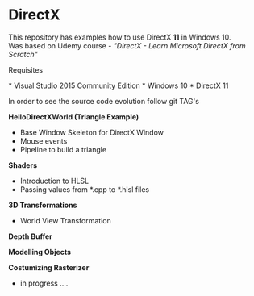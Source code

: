 # DirectX


<p>This repository has examples how to use DirectX <b>11</b> in Windows 10. <br/>
Was based on Udemy course - <i>"DirectX - Learn Microsoft DirectX from Scratch"</i>
</p>

<p>Requisites</p>
* Visual Studio 2015 Community Edition
* Windows 10
* DirectX 11

<p>In order to see the source code evolution follow git TAG's</p>

<b>HelloDirectXWorld (Triangle Example)</b>
* Base Window Skeleton for DirectX Window
* Mouse events
* Pipeline to build a triangle  

<b>Shaders</b>
* Introduction to HLSL
* Passing values from *.cpp to *.hlsl files


<b>3D Transformations</b>
* World View Transformation

<b>Depth Buffer</b>

<b>Modelling Objects</b>

<b>Costumizing Rasterizer</b>
* in progress ....

<br/>
<br/>
